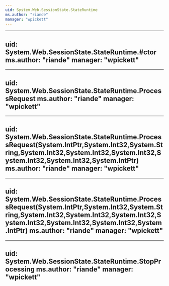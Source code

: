 ```yaml
---
uid: System.Web.SessionState.StateRuntime
ms.author: "riande"
manager: "wpickett"
---
```


---
uid: System.Web.SessionState.StateRuntime.#ctor
ms.author: "riande"
manager: "wpickett"
---

---
uid: System.Web.SessionState.StateRuntime.ProcessRequest
ms.author: "riande"
manager: "wpickett"
---

---
uid: System.Web.SessionState.StateRuntime.ProcessRequest(System.IntPtr,System.Int32,System.String,System.Int32,System.Int32,System.Int32,System.Int32,System.Int32,System.IntPtr)
ms.author: "riande"
manager: "wpickett"
---

---
uid: System.Web.SessionState.StateRuntime.ProcessRequest(System.IntPtr,System.Int32,System.String,System.Int32,System.Int32,System.Int32,System.Int32,System.Int32,System.Int32,System.IntPtr)
ms.author: "riande"
manager: "wpickett"
---

---
uid: System.Web.SessionState.StateRuntime.StopProcessing
ms.author: "riande"
manager: "wpickett"
---
